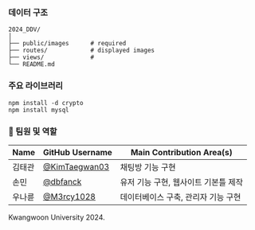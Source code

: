 ### 데이터 구조

    2024_DDV/
    │
    ├── public/images      # required  
    ├── routes/            # displayed images
    ├── views/             # 
    └── README.md

### 주요 라이브러리
```
npm install -d crypto
npm install mysql
```

### 👥 팀원 및 역할

| Name            | GitHub Username                          | Main Contribution Area(s)         |
|------------------|------------------------------------------|-----------------------------------|
| 김태관       | [@KimTaegwan03](https://github.com/KimTaegwan03) | 채팅방 기능 구현   | 채팅방 구현 |
| 손민         | [@dbfanck](https://github.com/dbfanck)       | 유저 기능 구현, 웹사이트 기본틀 제작                |
| 우나륜    | [@M3rcy1028](https://github.com/M3rcy1028) | 데이터베이스 구축, 관리자 기능 구현           |

Kwangwoon University 2024.
